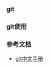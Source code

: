 ### git

### git使用

### 参考文档

- [git中文手册](https://docs.pythontab.com/github/gitbook/Getting-Started/index.html)
